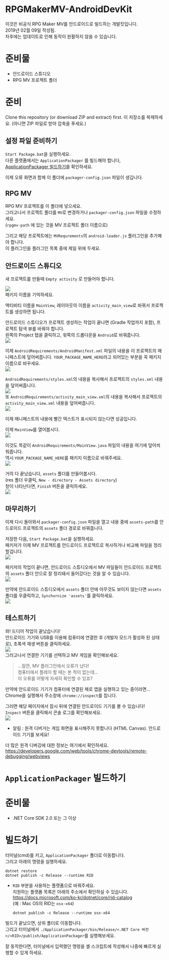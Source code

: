 # RPGMakerMV-AndroidDevKit
이것은 비공식 RPG Maker MV를 안드로이드로 빌드하는 개발킷입니다.  
2019년 02월 09일 작성됨.  
차후에는 업데이트로 인해 동작이 원활하지 않을 수 있습니다.

# 준비물

- 안드로이드 스튜디오
- RPG MV 프로젝트 폴더

# 준비

Clone this repository (or download ZIP and extract) first.
이 저장소를 복제하세요. (아니면 ZIP 파일로 받아 압축을 푸세요.)

## 설정 파일 준비하기

`Start Package.bat`을 실행하세요.  
다른 플랫폼에서는 `ApplicationPackager` 를 빌드해야 합니다, [ApplicationPackager 빌드하기](#ApplicationPackager-빌드하기)를 확인하세요.

이제 오류 화면과 함께 이 폴더에 `packager-config.json` 파일이 생깁니다.

## RPG MV

RPG MV 프로젝트를 이 폴더에 넣으세요.  
그러고나서 프로젝트 폴더를 `MV`로 변경하거나 `packager-config.json` 파일을 수정하세요.  
(`rpgmv-path` 에 있는 것을 MV 프로젝트 폴더 이름으로)

그리고 해당 프로젝트에는 `MVRequrements`의 `android-loader.js` 플러그인을 추가해야 합니다.  
이 플러그인을 플러그인 목록 중에 제일 위에 두세요.

## 안드로이드 스튜디오

새 프로젝트를 만들때 `Empty activity` 로 만들어야 합니다.

![](img/package-name.png)  
패키지 이름을 기억하세요.

액티비티 이름을 `MainView`, 레이아웃의 이름을 `activity_main_view`로 바꿔서 프로젝트를 생성하면 됩니다.

안드로이드 스튜디오가 프로젝트 생성하는 작업이 끝나면 (Gradle 작업까지 포함), 프로젝트 탐색 뷰를 바꿔야 합니다.  
왼쪽의 Project 탭을 클릭하고, 윗쪽의 드롭다운을 `Android`로 바꿔줍니다.  
![](img/change-view.png)

이제 `AndroidRequirements/AndroidManifest.xml` 파일의 내용을 이 프로젝트의 매니페스트에 덮어써줍니다.
`YOUR_PACKAGE_NAME_HERE`라고 되어있는 부분을 꼭 패키지 이름으로 바꾸세요.  
![](img/manifest.png)

`AndroidRequirements/styles.xml`의 내용을 복사해서 프로젝트의 `styles.xml` 내용을 덮어써줍니다.  
![](img/styles.png)  
또 `AndroidRequirements/activity_main_view.xml`의 내용을 복사해서 프로젝트의 `activity_main_view.xml` 내용을 덮어써줍니다.  
![](img/layout.png)

이제 매니페스트의 내용에 빨간 텍스트가 표시되지 않는다면 성공입니다.

이제 `MainView`를 열어봅시다.  
![](img/mainviewloc.png)

이것도 똑같이 `AndroidRequirements/MainView.java` 파일의 내용을 여기에 덮어씌워줍니다.  
역시 `YOUR_PACKAGE_NAME_HERE`를 패키지 이름으로 바꿔주세요.  
![](img/mainview.png)

거의 다 끝났습니다, `assets` 폴더를 만들어봅시다.  
(res 폴더 우클릭, `New - directory - Assets directory`)  
창이 나타난다면, `Finish` 버튼을 클릭하세요.  
![](img/create-assets-directory.png)

## 마무리하기

이제 다시 돌아와서 `packager-config.json` 파일을 열고 내용 중에 `assets-path`를
안드로이드 프로젝트의 `assets` 폴더 경로로 바꿔줍니다.

저장한 다음, `Start Package.bat`을 실행하세요.  
패키저가 이제 MV 프로젝트를 안드로이드 프로젝트로 복사하거나 비교해 파일을 정리할겁니다.  
![](img/packager.png)

패키저의 작업이 끝나면, 안드로이드 스튜디오에서 MV 파일들이 안드로이드 프로젝트의
`assets` 폴더 안으로 잘 정리돼서 들어갔다는 것을 알 수 있습니다.  
![](img/assets.png)  

만약에 안드로이드 스튜디오에서 `assets` 폴더 안에 아무것도 보이지 않는다면
`assets` 폴더를 우클릭하고, `Synchornize 'assets'`를 클릭하세요.  
![](img/sync.png)

## 테스트하기

와! 드디어 작업이 끝났습니다!  
안드로이드 기기와 USB를 이용해 컴퓨터에 연결한 후
(개발자 모드가 활성화 된 상태로), 초록색 재생 버튼을 클릭하세요.  
![](img/test.png)  
그러고나서 연결한 기기를 선택하고 MV 게임을 확인해보세요.

> ...잠깐, MV 플러그인에서 오류가 났다!  
> 컴퓨터에서 플레이 할 때는 본 적이 없는데...  
> 이 오류를 어떻게 자세히 확인할 수 있죠?

만약에 안드로이드 기기가 컴퓨터에 연결된 채로 앱을 실행하고 있는 중이라면...  
Chrome을 실행해서 주소창에 `chrome://inspect`를 칩니다.

그러면 해당 페이지에서 잠시 뒤에 연결된 안드로이드 기기를 볼 수 있습니다!  
`Inspect` 버튼을 클릭해서 콘솔 로그를 확인해보세요.  
![](img/inspect.png)
- 알림 : 원격 디버거는 게임 화면을 표시해주지 못합니다 (HTML Canvas). 안드로이드 기기를 보세요!

더 많은 원격 디버깅에 대한 정보는 여기에서 확인하세요.  
https://developers.google.com/web/tools/chrome-devtools/remote-debugging/webviews

# `ApplicationPackager` 빌드하기

# 준비물

- .NET Core SDK 2.0 또는 그 이상

# 빌드하기

터미널(cmd)를 키고, `ApplicationPackager` 폴더로 이동합니다.  
그리고 아래의 명령을 실행하세요.

```
dotnet restore
dotnet publish -c Release --runtime RID
```
- `RID` 부분을 사용하는 플랫폼으로 바꿔주세요.  
  지원하는 플랫폼 목록은 아래의 주소에서 확인하실 수 있습니다.  
  https://docs.microsoft.com/ko-kr/dotnet/core/rid-catalog  
  (예 : Mac OS의 RID는 `osx-x64`)  
  ```
  dotnet publish -c Release --runtime osx-x64
  ```

빌드가 끝났으면, 상위 폴더로 이동합니다.  
그리고 터미널에서 `./ApplicationPackager/bin/Release/<.NET Core 버전>/<RID>/publish/ApplicationPackager`를 실행해보세요.

잘 동작한다면, 터미널에서 입력했던 명령을 셸 스크립트에 작성해서 나중에 빠르게 실행할 수 있게 하세요.